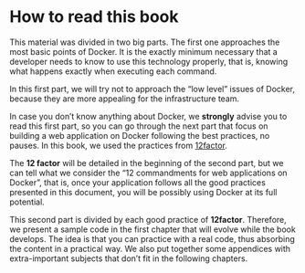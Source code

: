 # How to read this book

This material was divided in two big parts. The first one approaches the most basic points of Docker. It is the exactly minimum necessary that a developer needs to know to use this technology properly, that is, knowing what happens exactly when executing each command.

In this first part, we will try not to approach the “low level” issues of Docker, because they are more appealing for the infrastructure team. 

In case you don’t know anything about Docker, we **strongly** advise you to read this first part, so you can go through the next part that focus on building a web application on Docker following the best practices, no pauses. In this book, we used the practices from [12factor](https://12factor.net/pt_br/).

The **12 factor** will be detailed in the beginning of the second part, but we can tell what we consider the “12 commandments for web applications on Docker”, that is, once your application follows all the good practices presented in this document, you will be possibly using Docker at its full potential. 
This second part is divided by each good practice of **12factor**. Therefore, we present a sample code in the first chapter that will evolve while the book develops. The idea is that you can practice with a real code, thus absorbing the content in a practical way. We also put together some appendices with extra-important subjects that don’t fit in the following chapters. 